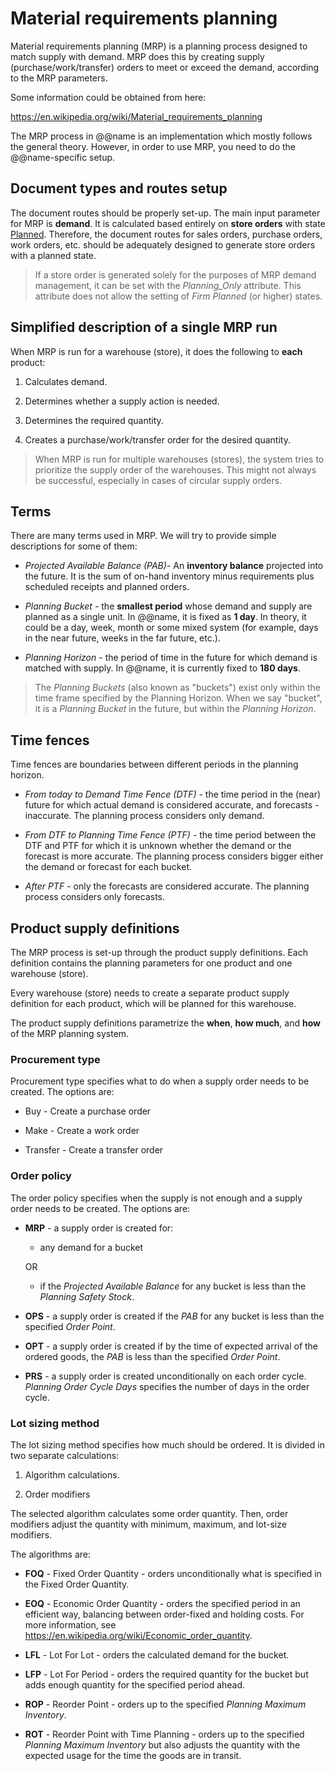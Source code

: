 # Material requirements planning

Material requirements planning (MRP) is a planning process designed to match supply with demand. MRP does this by creating supply (purchase/work/transfer) orders to meet or exceed the demand, according to the MRP parameters.

Some information could be obtained from here:

https://en.wikipedia.org/wiki/Material_requirements_planning

The MRP process in @@name is an implementation which mostly follows the general theory. However, in order to use MRP, you need to do the @@name-specific setup.

## Document types and routes setup

The document routes should be properly set-up. The main input parameter for MRP is <b>demand</b>. It is calculated based entirely on <b>store orders</b> with state [Planned](https://docs.erp.net/tech/concepts/documents/states.html?q=document%20states). Therefore, the document routes for sales orders, purchase orders, work orders, etc. should be adequately designed to generate store orders with a planned state.

> If a store order is generated solely for the purposes of MRP demand management, it can be set with the <i>Planning_Only</i> attribute. This attribute does not allow the setting of <i>Firm Planned</i> (or higher) states.

## Simplified description of a single MRP run

When MRP is run for a warehouse (store), it does the following to <b>each</b> product:

1. Calculates demand.

2. Determines whether a supply action is needed.

3. Determines the required quantity.

4. Creates a purchase/work/transfer order for the desired quantity.

> When MRP is run for multiple warehouses (stores), the system tries to prioritize the supply order of the warehouses. This might not always be successful, especially in cases of circular supply orders.

## Terms

There are many terms used in MRP. We will try to provide simple descriptions for some of them:

- <i>Projected Available Balance (PAB)</i>- An <b>inventory balance</b> projected into the future. It is the sum of on-hand inventory minus requirements plus scheduled receipts and planned orders.

- <i>Planning Bucket</i> - the <b>smallest period</b> whose demand and supply are planned as a single unit. In @@name, it is fixed as <b>1 day</b>. In theory, it could be a day, week, month or some mixed system (for example, days in the near future, weeks in the far future, etc.).

- <i>Planning Horizon</i> - the period of time in the future for which demand is matched with supply. In @@name, it is currently fixed to <b>180 days</b>.

> The <i>Planning Buckets</i> (also known as "buckets") exist only within the time frame specified by the Planning Horizon. When we say "bucket", it is a <i>Planning Bucket</i> in the future, but within the <i>Planning Horizon</i>.

## Time fences

Time fences are boundaries between different periods in the planning horizon.

- <i>From today to Demand Time Fence (DTF)</i> - the time period in the (near) future for which actual demand is considered accurate, and forecasts - inaccurate.
The planning process considers only demand.

- <i>From DTF to Planning Time Fence (PTF)</i> - the time period between the DTF and PTF for which it is unknown whether the demand or the forecast is more accurate.
The planning process considers bigger either the demand or forecast for each bucket.

- <i>After PTF</i> - only the forecasts are considered accurate.
The planning process considers only forecasts.

## Product supply definitions

The MRP process is set-up through the product supply definitions. Each definition contains the planning parameters for one product and one warehouse (store).

Every warehouse (store) needs to create a separate product supply definition for each product, which will be planned for this warehouse.

The product supply definitions parametrize the <b>when</b>, <b>how much</b>, and <b>how</b> of the MRP planning system.

### Procurement type

Procurement type specifies what to do when a supply order needs to be created. The options are:

- Buy - Create a purchase order

- Make - Create a work order

- Transfer - Create a transfer order

### Order policy

The order policy specifies when the supply is not enough and a supply order needs to be created. The options are:

- <b>MRP</b> - a supply order is created for:

    - any demand for a bucket
      
     OR
     
    - if the <i>Projected Available Balance</i> for any bucket is less than the <i>Planning Safety Stock</i>.
      
- <b>OPS</b> - a supply order is created if the <i>PAB</i> for any bucket is less than the specified <i>Order Point</i>.

- <b>OPT</b> - a supply order is created if by the time of expected arrival of the ordered goods, the <i>PAB</i> is less than the specified <i>Order Point</i>.

- <b>PRS</b> - a supply order is created unconditionally on each order cycle. <i>Planning Order Cycle Days</i> specifies the number of days in the order cycle.

### Lot sizing method

The lot sizing method specifies how much should be ordered. It is divided in two separate calculations:

1. Algorithm calculations.

2. Order modifiers

The selected algorithm calculates some order quantity. Then, order modifiers adjust the quantity with minimum, maximum, and lot-size modifiers.

The algorithms are:

- <b>FOQ</b> - Fixed Order Quantity - orders unconditionally what is specified in the Fixed Order Quantity.

- <b>EOQ</b> - Economic Order Quantity - orders the specified period in an efficient way, balancing between order-fixed and holding costs. For more information, see https://en.wikipedia.org/wiki/Economic_order_quantity.

- <b>LFL</b> - Lot For Lot - orders the calculated demand for the bucket.

- <b>LFP</b> - Lot For Period - orders the required quantity for the bucket but adds enough quantity for the specified period ahead.

- <b>ROP</b> - Reorder Point - orders up to the specified <i>Planning Maximum Inventory</i>.

- <b>ROT</b> - Reorder Point with Time Planning - orders up to the specified <i>Planning Maximum Inventory</i> but also adjusts the quantity with the expected usage for the time the goods are in transit.

